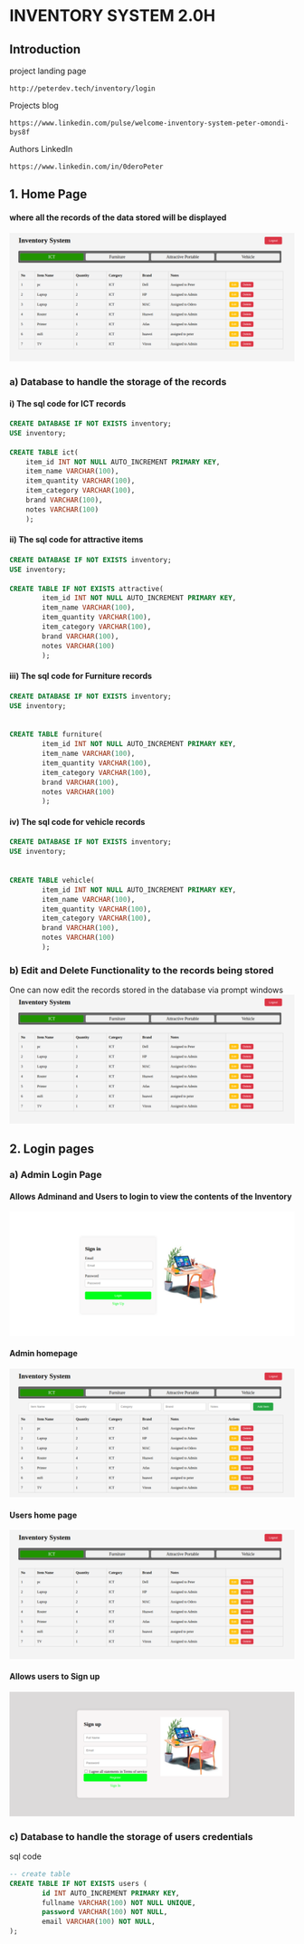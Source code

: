 # INVENTORY SYSTEM 2.0H

## Introduction
project landing page
```
http://peterdev.tech/inventory/login
```
Projects blog
```
https://www.linkedin.com/pulse/welcome-inventory-system-peter-omondi-bys8f
```
Authors LinkedIn
```
https://www.linkedin.com/in/0deroPeter

```

## 1. Home Page

#### where all the records of the data stored will be displayed
![Home pic](https://github.com/peterodero561/InventorySystem2/blob/main/static/images/home5.png)

### a) Database to handle the storage of the records
#### i) The sql code for ICT records
```sql
CREATE DATABASE IF NOT EXISTS inventory;
USE inventory;

CREATE TABLE ict(
	item_id INT NOT NULL AUTO_INCREMENT PRIMARY KEY,
	item_name VARCHAR(100),
	item_quantity VARCHAR(100),
	item_category VARCHAR(100),
	brand VARCHAR(100),
	notes VARCHAR(100)
	);
```

#### ii) The sql code for attractive items
```sql
CREATE DATABASE IF NOT EXISTS inventory;
USE inventory;

CREATE TABLE IF NOT EXISTS attractive(
        item_id INT NOT NULL AUTO_INCREMENT PRIMARY KEY,
        item_name VARCHAR(100),
        item_quantity VARCHAR(100),
        item_category VARCHAR(100),
        brand VARCHAR(100),
        notes VARCHAR(100)
        );
```

#### iii) The sql code for Furniture records
```sql
CREATE DATABASE IF NOT EXISTS inventory;
USE inventory;


CREATE TABLE furniture(
        item_id INT NOT NULL AUTO_INCREMENT PRIMARY KEY,
        item_name VARCHAR(100),
        item_quantity VARCHAR(100),
        item_category VARCHAR(100),
        brand VARCHAR(100),
        notes VARCHAR(100)
        );
```

#### iv) The sql code for vehicle records
```sql
CREATE DATABASE IF NOT EXISTS inventory;
USE inventory;


CREATE TABLE vehicle(
        item_id INT NOT NULL AUTO_INCREMENT PRIMARY KEY,
        item_name VARCHAR(100),
        item_quantity VARCHAR(100),
        item_category VARCHAR(100),
        brand VARCHAR(100),
        notes VARCHAR(100)
        );
```

### b) Edit and Delete Functionality to the records  being stored
One can now edit the records stored in the database via prompt windows
![home page3](https://github.com/peterodero561/InventorySystem2/blob/main/static/images/home5.png)


## 2. Login pages

### a) Admin Login Page
#### Allows Adminand and Users to login to view the contents of the Inventory
![Sign In page](https://github.com/peterodero561/InventorySystem2/blob/main/static/images/signin.png)

#### Admin homepage
![Login page](https://github.com/peterodero561/InventorySystem2/blob/main/static/images/home6.png)

#### Users home page
![user home page](https://github.com/peterodero561/InventorySystem2/blob/main/static/images/home5.png)

#### Allows users to Sign up
![Sign UP page](https://github.com/peterodero561/InventorySystem2/blob/main/static/images/signup.png)

### c) Database to handle the storage of users credentials
sql code
```sql
-- create table
CREATE TABLE IF NOT EXISTS users (
        id INT AUTO_INCREMENT PRIMARY KEY,
        fullname VARCHAR(100) NOT NULL UNIQUE,
        password VARCHAR(100) NOT NULL,
        email VARCHAR(100) NOT NULL,
);
```
